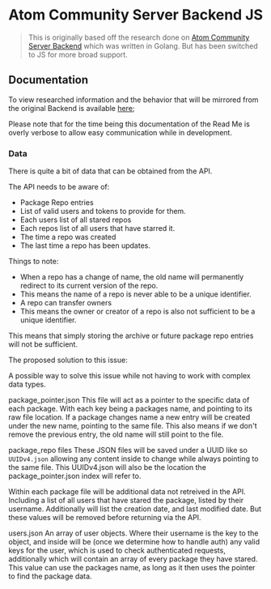 # Atom Community Server Backend JS

> This is originally based off the research done on [Atom Community Server Backend](https://github.com/confused-Techie/atom-community-server-backend) which was written in Golang. But has been switched to JS for more broad support.

## Documentation

To view researched information and the behavior that will be mirrored from the original Backend is available [here](/docs/overview.md);

Please note that for the time being this documentation of the Read Me is overly verbose to allow easy communication while in development.

### Data

There is quite a bit of data that can be obtained from the API.

The API needs to be aware of:

* Package Repo entries
* List of valid users and tokens to provide for them.
* Each users list of all stared repos
* Each repos list of all users that have starred it.
* The time a repo was created
* The last time a repo has been updates.

Things to note:

* When a repo has a change of name, the old name will permanently redirect to its current version of the repo.
* This means the name of a repo is never able to be a unique identifier.
* A repo can transfer owners
* This means the owner or creator of a repo is also not sufficient to be a unique identifier.

This means that simply storing the archive or future package repo entries will not be sufficient.

The proposed solution to this issue:

A possible way to solve this issue while not having to work with complex data types.

package_pointer.json
  This file will act as a pointer to the specific data of each package.
  With each key being a packages name, and pointing to its raw file location.
  If a package changes name a new entry will be created under the new name, pointing to the same file.
  This also means if we don't remove the previous entry, the old name will still point to the file.

package_repo files
  These JSON files will be saved under a UUID like so `UUIDv4.json` allowing any content inside to change
  while always pointing to the same file.
  This UUIDv4.json will also be the location the package_pointer.json index will refer to.

  Within each package file will be additional data not retreived in the API. Including a list of all users
    that have stared the package, listed by their username.
    Additionally will list the creation date, and last modified date.
    But these values will be removed before returning via the API.

users.json
  An array of user objects. Where their username is the key to the object, and inside will be (once we determine how to handle auth) any valid keys for the user, which is used to check authenticated requests,
  additionally which will contain an array of every package they have stared. This value can use the packages name, as long as it then uses the pointer to find the package data.
